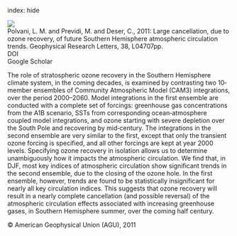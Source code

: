 index: hide

<div class="Citation">
    <div class="Citation-thumb CitationThumb-linked"  data-href="https://doi.org/10.1029/2011gl046712">
      <img src="https://static.claimspace.cloud/climate-study-static/refs/thumbs/12/Polvani_et_al_2011-thumb.png" />
    </div>

  <div class="Citation-body">
    <div class="Citation-text">Polvani, L. M. and Previdi, M. and Deser, C., 2011: Large cancellation, due to ozone recovery, of future Southern Hemisphere atmospheric circulation trends. <span class="Article-journal">Geophysical Research Letters, </span><span class="Article-volume">38, </span>L04707pp.</div>
    <div class="Citation-links">
      <div class="CitationLink" data-href="https://doi.org/10.1029/2011gl046712">
        <div class="CitationLink-icon CitationLink-Doi"></div>
        <div class="CitationLink-text">DOI</div>
      </div>
      <div class="CitationLink" data-href="https://scholar.google.com/scholar?q=10.1029/2011gl046712">
        <div class="CitationLink-icon CitationLink-Scholar"></div>
        <div class="CitationLink-text">Google Scholar</div>
      </div>
    </div>
  </div>
</div>

The role of stratospheric ozone recovery in the Southern Hemisphere climate system, in the coming decades, is examined by contrasting two 10‐member ensembles of Community Atmospheric Model (CAM3) integrations, over the period 2000–2060. Model integrations in the first ensemble are conducted with a complete set of forcings: greenhouse gas concentrations from the A1B scenario, SSTs from corresponding ocean‐atmosphere coupled model integrations, and ozone starting with severe depletion over the South Pole and recovering by mid‐century. The integrations in the second ensemble are very similar to the first, except that only the transient ozone forcing is specified, and all other forcings are kept at year 2000 levels. Specifying ozone recovery in isolation allows us to determine unambiguously how it impacts the atmospheric circulation. We find that, in DJF, most key indices of atmospheric circulation show significant trends in the second ensemble, due to the closing of the ozone hole. In the first ensemble, however, trends are found to be statistically insignificant for nearly all key circulation indices. This suggests that ozone recovery will result in a nearly complete cancellation (and possible reversal) of the atmospheric circulation effects associated with increasing greenhouse gases, in Southern Hemisphere summer, over the coming half century.

<div class="Citation-copy">
&copy; American Geophysical Union (AGU), 2011
</div>